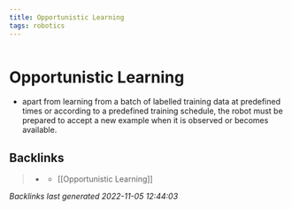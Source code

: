 ```yaml
---
title: Opportunistic Learning
tags: robotics 
---
```

```toc
```
# Opportunistic Learning
- apart from learning from a batch of labelled training data at predefined times or according to a predefined training schedule, the robot must be prepared to accept a new example when it is observed or becomes available.

## Backlinks

> - [](journals/2022-11-03.md)
>   - [[Opportunistic Learning]]

_Backlinks last generated 2022-11-05 12:44:03_
